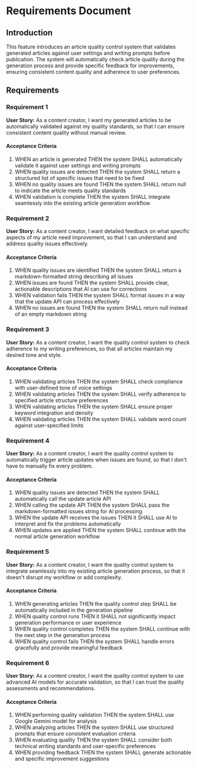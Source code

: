 # Requirements Document

## Introduction

This feature introduces an article quality control system that validates generated articles against user settings and writing prompts before publication. The system will automatically check article quality during the generation process and provide specific feedback for improvements, ensuring consistent content quality and adherence to user preferences.

## Requirements

### Requirement 1

**User Story:** As a content creator, I want my generated articles to be automatically validated against my quality standards, so that I can ensure consistent content quality without manual review.

#### Acceptance Criteria

1. WHEN an article is generated THEN the system SHALL automatically validate it against user settings and writing prompts
2. WHEN quality issues are detected THEN the system SHALL return a structured list of specific issues that need to be fixed
3. WHEN no quality issues are found THEN the system SHALL return null to indicate the article meets quality standards
4. WHEN validation is complete THEN the system SHALL integrate seamlessly into the existing article generation workflow

### Requirement 2

**User Story:** As a content creator, I want detailed feedback on what specific aspects of my article need improvement, so that I can understand and address quality issues effectively.

#### Acceptance Criteria

1. WHEN quality issues are identified THEN the system SHALL return a markdown-formatted string describing all issues
2. WHEN issues are found THEN the system SHALL provide clear, actionable descriptions that AI can use for corrections
3. WHEN validation fails THEN the system SHALL format issues in a way that the update API can process effectively
4. WHEN no issues are found THEN the system SHALL return null instead of an empty markdown string

### Requirement 3

**User Story:** As a content creator, I want the quality control system to check adherence to my writing preferences, so that all articles maintain my desired tone and style.

#### Acceptance Criteria

1. WHEN validating articles THEN the system SHALL check compliance with user-defined tone of voice settings
2. WHEN validating articles THEN the system SHALL verify adherence to specified article structure preferences
3. WHEN validating articles THEN the system SHALL ensure proper keyword integration and density
4. WHEN validating articles THEN the system SHALL validate word count against user-specified limits

### Requirement 4

**User Story:** As a content creator, I want the quality control system to automatically trigger article updates when issues are found, so that I don't have to manually fix every problem.

#### Acceptance Criteria

1. WHEN quality issues are detected THEN the system SHALL automatically call the update article API
2. WHEN calling the update API THEN the system SHALL pass the markdown-formatted issues string for AI processing
3. WHEN the update API receives the issues THEN it SHALL use AI to interpret and fix the problems automatically
4. WHEN updates are applied THEN the system SHALL continue with the normal article generation workflow

### Requirement 5

**User Story:** As a content creator, I want the quality control system to integrate seamlessly into my existing article generation process, so that it doesn't disrupt my workflow or add complexity.

#### Acceptance Criteria

1. WHEN generating articles THEN the quality control step SHALL be automatically included in the generation pipeline
2. WHEN quality control runs THEN it SHALL not significantly impact generation performance or user experience
3. WHEN quality control completes THEN the system SHALL continue with the next step in the generation process
4. WHEN quality control fails THEN the system SHALL handle errors gracefully and provide meaningful feedback

### Requirement 6

**User Story:** As a content creator, I want the quality control system to use advanced AI models for accurate validation, so that I can trust the quality assessments and recommendations.

#### Acceptance Criteria

1. WHEN performing quality validation THEN the system SHALL use Google Gemini model for analysis
2. WHEN analyzing articles THEN the system SHALL use structured prompts that ensure consistent evaluation criteria
3. WHEN evaluating quality THEN the system SHALL consider both technical writing standards and user-specific preferences
4. WHEN providing feedback THEN the system SHALL generate actionable and specific improvement suggestions
